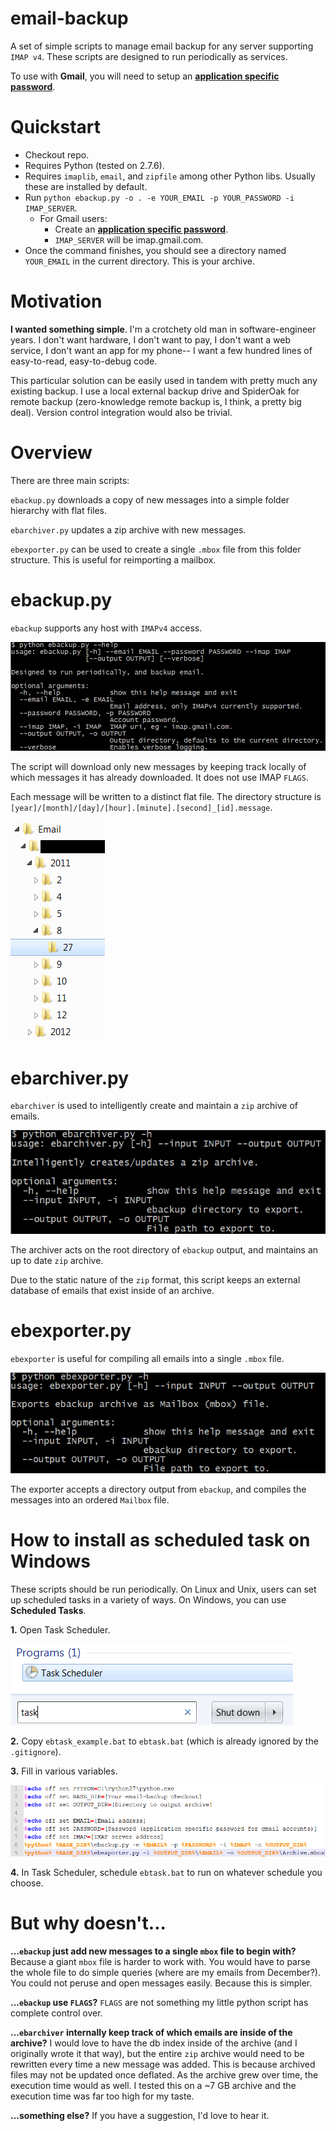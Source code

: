 email-backup
=

A set of simple scripts to manage email backup for any server supporting `IMAP v4`. These scripts are designed to run periodically as services.

To use with **Gmail**, you will need to setup an [**application specific password**](https://support.google.com/mail/answer/1173270?hl=en).

Quickstart
=

* Checkout repo.
* Requires Python (tested on 2.7.6).
* Requires `imaplib`, `email`, and `zipfile` among other Python libs. Usually these are installed by default.
* Run `python ebackup.py -o . -e YOUR_EMAIL -p YOUR_PASSWORD -i IMAP_SERVER`.
	* For Gmail users:
		* Create an [**application specific password**](https://support.google.com/mail/answer/1173270?hl=en).
		* `IMAP_SERVER` will be imap.gmail.com.
* Once the command finishes, you should see a directory named `YOUR_EMAIL` in the current directory. This is your archive.

Motivation
=

**I wanted something simple**. I'm a crotchety old man in software-engineer years. I don't want hardware, I don't want to pay, I don't want a web service, I don't want an app for my phone-- I want a few hundred lines of easy-to-read, easy-to-debug code.

This particular solution can be easily used in tandem with pretty much any existing backup. I use a local external backup drive and SpiderOak for remote backup (zero-knowledge remote backup is, I think, a pretty big deal). Version control integration would also be trivial.

Overview
=

There are three main scripts:

`ebackup.py` downloads a copy of new messages into a simple folder hierarchy with flat files.

`ebarchiver.py` updates a zip archive with new messages. 

`ebexporter.py` can be used to create a single `.mbox` file from this folder structure. This is useful for reimporting a mailbox.

ebackup.py
=

`ebackup` supports any host with `IMAPv4` access.

![Usage](images/ebackupUsage.png)

The script will download only new messages by keeping track locally of which messages it has already downloaded. It does not use IMAP `FLAGS`.

Each message will be written to a distinct flat file. The directory structure is `[year]/[month]/[day]/[hour].[minute].[second]_[id].message`.

![Hierarchy](images/ebackupHierarchy.png)

ebarchiver.py
=

`ebarchiver` is used to intelligently create and maintain a `zip` archive of emails.

![Usage](images/ebarchiverUsage.png)

The archiver acts on the root directory of `ebackup` output, and maintains an up to date `zip` archive.

Due to the static nature of the `zip` format, this script keeps an external database of emails that exist inside of an archive. 

ebexporter.py
=

`ebexporter` is useful for compiling all emails into a single `.mbox` file.

![Usage](images/ebexporterUsage.png)

The exporter accepts a directory output from `ebackup`, and compiles the messages into an ordered `Mailbox` file.

How to install as scheduled task on Windows
=

These scripts should be run periodically. On Linux and Unix, users can set up scheduled tasks in a variety of ways. On Windows, you can use **Scheduled Tasks**.

**1.** Open Task Scheduler.

![Task Scheduler](images/TaskScheduler.png)

**2.** Copy `ebtask_example.bat` to `ebtask.bat` (which is already ignored by the `.gitignore`).

**3.** Fill in various variables.

![BAT](images/TaskBat.png)

**4.** In Task Scheduler, schedule `ebtask.bat` to run on whatever schedule you choose.

But why doesn't...
=

**...`ebackup` just add new messages to a single `mbox` file to begin with?** Because a giant `mbox` file is harder to work with. You would have to parse the whole file to do simple queries (where are my emails from December?). You could not peruse and open messages easily. Because this is simpler.

**...`ebackup` use `FLAGS`?** `FLAGS` are not something my little python script has complete control over.

**...`ebarchiver` internally keep track of which emails are inside of the archive?** I would love to have the db index inside of the archive (and I originally wrote it that way), but the entire `zip` archive would need to be rewritten every time a new message was added. This is because archived files may not be updated once deflated. As the archive grew over time, the execution time would as well. I tested this on a ~7 GB archive and the execution time was far too high for my taste.

**...something else?** If you have a suggestion, I'd love to hear it.